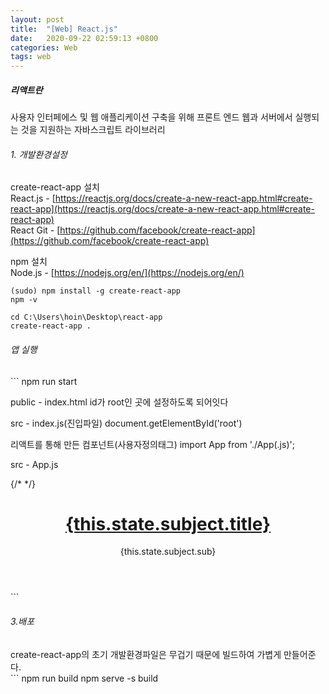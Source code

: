 ```yaml
---
layout: post
title:  "[Web] React.js"
date:   2020-09-22 02:59:13 +0800
categories: Web
tags: web
---
```


<h5>리액트란</h5>

<p>
사용자 인터페에스 및 웹 애플리케이션 구축을 위해 프론트 엔드 웹과 서버에서 실행되는 것을 지원하는 자바스크립트 라이브러리
</p>
<h6>1. 개발환경설정</h6>

create-react-app 설치<br>
React.js - [https://reactjs.org/docs/create-a-new-react-app.html#create-react-app](https://reactjs.org/docs/create-a-new-react-app.html#create-react-app)<br>
React Git - [https://github.com/facebook/create-react-app](https://github.com/facebook/create-react-app)

npm 설치<br>
Node.js - [https://nodejs.org/en/](https://nodejs.org/en/)<br>

```
(sudo) npm install -g create-react-app
npm -v

cd C:\Users\hoin\Desktop\react-app
create-react-app .

```

<h6>앱 실행</h6>
```
npm run start

public - index.html
id가 root인 곳에 설정하도록 되어잇다

<div id="root"></div>

src - index.js(진입파일)
document.getElementById('root')

리액트를 통해 만든 컴포넌트(사용자정의태그)
import App from './App(.js)';
<App />

src - App.js
<div className="App">
      {/* <Subject title={this.state.subject.title} sub={this.state.subject.sub} ></Subject> */}
      <header>
          <h1><a href="/" onClick={function(e){
            console.log(e);
            e.preventDefault();
            this.setState({
              mode:"welcome"
            });
          }.bind(this)}>{this.state.subject.title}</a></h1>
          {this.state.subject.sub}
        </header>
      <TOC data={this.state.contents}></TOC>
      <Content title={_title} desc={_desc}></Content>
    </div>
```
<h6>3.배포</h6>
create-react-app의 초기 개발환경파일은 무겁기 때문에 빌드하여 가볍게 만들어준다.<br>
```
npm run build
npm serve -s build

```


